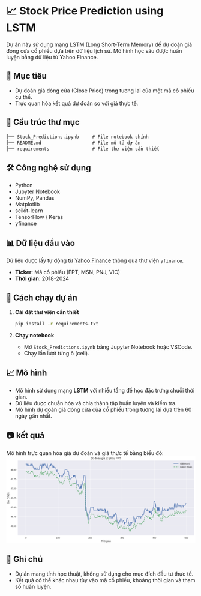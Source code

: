 # 📈 Stock Price Prediction using LSTM

Dự án này sử dụng mạng LSTM (Long Short-Term Memory) để dự đoán giá đóng cửa cổ phiếu dựa trên dữ liệu lịch sử. Mô hình học sâu được huấn luyện bằng dữ liệu từ Yahoo Finance.

## 🧠 Mục tiêu
- Dự đoán giá đóng cửa (Close Price) trong tương lai của một mã cổ phiếu cụ thể.
- Trực quan hóa kết quả dự đoán so với giá thực tế.

## 📂 Cấu trúc thư mục
```
├── Stock_Predictions.ipynb     # File notebook chính
├── README.md                   # File mô tả dự án
├── requirements                # File thư viện cần thiết
```
## 🛠️ Công nghệ sử dụng

- Python
- Jupyter Notebook
- NumPy, Pandas
- Matplotlib
- scikit-learn
- TensorFlow / Keras
- yfinance

## 📊 Dữ liệu đầu vào

Dữ liệu được lấy tự động từ [Yahoo Finance](https://finance.yahoo.com) thông qua thư viện `yfinance`.

- **Ticker**: Mã cổ phiếu (FPT, MSN, PNJ, VIC)
- **Thời gian**: 2018-2024

## 🚀 Cách chạy dự án

1. **Cài đặt thư viện cần thiết**
   ```bash
   pip install -r requirements.txt
   ```

2. **Chạy notebook**
   - Mở `Stock_Predictions.ipynb` bằng Jupyter Notebook hoặc VSCode.
   - Chạy lần lượt từng ô (cell).

## 📈 Mô hình

- Mô hình sử dụng mạng **LSTM** với nhiều tầng để học đặc trưng chuỗi thời gian.
- Dữ liệu được chuẩn hóa và chia thành tập huấn luyện và kiểm tra.
- Mô hình dự đoán giá đóng cửa của cổ phiếu trong tương lai dựa trên 60 ngày gần nhất.

## 📷 kết quả
Mô hình trực quan hóa giá dự đoán và giá thực tế bằng biểu đồ:
![Image](https://github.com/hoangit03/Stock_Price_Predictions/blob/main/image/predict_FPT.png)

## 📌 Ghi chú
- Dự án mang tính học thuật, không sử dụng cho mục đích đầu tư thực tế.
- Kết quả có thể khác nhau tùy vào mã cổ phiếu, khoảng thời gian và tham số huấn luyện.
